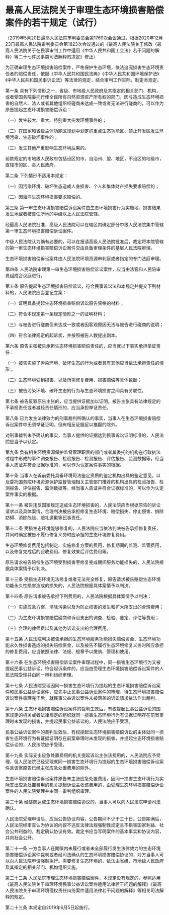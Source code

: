 # 最高人民法院关于审理生态环境损害赔偿案件的若干规定（试行）

（2019年5月20日最高人民法院审判委员会第1769次会议通过，根据2020年12月23日最高人民法院审判委员会第1823次会议通过的《最高人民法院关于修改〈最高人民法院关于在民事审判工作中适用《中华人民共和国工会法》若干问题的解释〉等二十七件民事类司法解释的决定》修正）

为正确审理生态环境损害赔偿案件，严格保护生态环境，依法追究损害生态环境责任者的赔偿责任，依据《中华人民共和国民法典》《中华人民共和国环境保护法》《中华人民共和国民事诉讼法》等法律的规定，结合审判工作实际，制定本规定。

第一条 具有下列情形之一，省级、市地级人民政府及其指定的相关部门、机构，或者受国务院委托行使全民所有自然资源资产所有权的部门，因与造成生态环境损害的自然人、法人或者其他组织经磋商未达成一致或者无法进行磋商的，可以作为原告提起生态环境损害赔偿诉讼：

（一）发生较大、重大、特别重大突发环境事件的；

（二）在国家和省级主体功能区规划中划定的重点生态功能区、禁止开发区发生环境污染、生态破坏事件的；

（三）发生其他严重影响生态环境后果的。

前款规定的市地级人民政府包括设区的市，自治州、盟、地区，不设区的地级市，直辖市的区、县人民政府。

第二条 下列情形不适用本规定：

（一）因污染环境、破坏生态造成人身损害、个人和集体财产损失要求赔偿的；

（二）因海洋生态环境损害要求赔偿的。

第三条 第一审生态环境损害赔偿诉讼案件由生态环境损害行为实施地、损害结果发生地或者被告住所地的中级以上人民法院管辖。

经最高人民法院批准，高级人民法院可以在辖区内确定部分中级人民法院集中管辖第一审生态环境损害赔偿诉讼案件。

中级人民法院认为确有必要的，可以在报请高级人民法院批准后，裁定将本院管辖的第一审生态环境损害赔偿诉讼案件交由具备审理条件的基层人民法院审理。

生态环境损害赔偿诉讼案件由人民法院环境资源审判庭或者指定的专门法庭审理。

第四条 人民法院审理第一审生态环境损害赔偿诉讼案件，应当由法官和人民陪审员组成合议庭进行。

第五条 原告提起生态环境损害赔偿诉讼，符合民事诉讼法和本规定并提交下列材料的，人民法院应当登记立案：

（一）证明具备提起生态环境损害赔偿诉讼原告资格的材料；

（二）符合本规定第一条规定情形之一的证明材料；

（三）与被告进行磋商但未达成一致或者因客观原因无法与被告进行磋商的说明；

（四）符合法律规定的起诉状，并按照被告人数提出副本。

第六条 原告主张被告承担生态环境损害赔偿责任的，应当就以下事实承担举证责任：

（一）被告实施了污染环境、破坏生态的行为或者具有其他应当依法承担责任的情形；

（二）生态环境受到损害，以及所需修复费用、损害赔偿等具体数额；

（三）被告污染环境、破坏生态的行为与生态环境损害之间具有关联性。

第七条 被告反驳原告主张的，应当提供证据加以证明。被告主张具有法律规定的不承担责任或者减轻责任情形的，应当承担举证责任。

第八条 已为发生法律效力的刑事裁判所确认的事实，当事人在生态环境损害赔偿诉讼案件中无须举证证明，但有相反证据足以推翻的除外。

对刑事裁判未予确认的事实，当事人提供的证据达到民事诉讼证明标准的，人民法院应当予以认定。

第九条 负有相关环境资源保护监督管理职责的部门或者其委托的机构在行政执法过程中形成的事件调查报告、检验报告、检测报告、评估报告、监测数据等，经当事人质证并符合证据标准的，可以作为认定案件事实的根据。

第十条 当事人在诉前委托具备环境司法鉴定资质的鉴定机构出具的鉴定意见，以及委托国务院环境资源保护监督管理相关主管部门推荐的机构出具的检验报告、检测报告、评估报告、监测数据等，经当事人质证并符合证据标准的，可以作为认定案件事实的根据。

第十一条 被告违反国家规定造成生态环境损害的，人民法院应当根据原告的诉讼请求以及具体案情，合理判决被告承担修复生态环境、赔偿损失、停止侵害、排除妨碍、消除危险、赔礼道歉等民事责任。

第十二条 受损生态环境能够修复的，人民法院应当依法判决被告承担修复责任，并同时确定被告不履行修复义务时应承担的生态环境修复费用。

生态环境修复费用包括制定、实施修复方案的费用，修复期间的监测、监管费用，以及修复完成后的验收费用、修复效果后评估费用等。

原告请求被告赔偿生态环境受到损害至修复完成期间服务功能损失的，人民法院根据具体案情予以判决。

第十三条 受损生态环境无法修复或者无法完全修复，原告请求被告赔偿生态环境功能永久性损害造成的损失的，人民法院根据具体案情予以判决。

第十四条 原告请求被告承担下列费用的，人民法院根据具体案情予以判决：

（一）实施应急方案、清除污染以及为防止损害的发生和扩大所支出的合理费用；

（二）为生态环境损害赔偿磋商和诉讼支出的调查、检验、鉴定、评估等费用；

（三）合理的律师费以及其他为诉讼支出的合理费用。

第十五条 人民法院判决被告承担的生态环境服务功能损失赔偿资金、生态环境功能永久性损害造成的损失赔偿资金，以及被告不履行生态环境修复义务时所应承担的修复费用，应当依照法律、法规、规章予以缴纳、管理和使用。

第十六条 在生态环境损害赔偿诉讼案件审理过程中，同一损害生态环境行为又被提起民事公益诉讼，符合起诉条件的，应当由受理生态环境损害赔偿诉讼案件的人民法院受理并由同一审判组织审理。

第十七条 人民法院受理因同一损害生态环境行为提起的生态环境损害赔偿诉讼案件和民事公益诉讼案件，应先中止民事公益诉讼案件的审理，待生态环境损害赔偿诉讼案件审理完毕后，就民事公益诉讼案件未被涵盖的诉讼请求依法作出裁判。

第十八条 生态环境损害赔偿诉讼案件的裁判生效后，有权提起民事公益诉讼的国家规定的机关或者法律规定的组织就同一损害生态环境行为有证据证明存在前案审理时未发现的损害，并提起民事公益诉讼的，人民法院应予受理。

民事公益诉讼案件的裁判生效后，有权提起生态环境损害赔偿诉讼的主体就同一损害生态环境行为有证据证明存在前案审理时未发现的损害，并提起生态环境损害赔偿诉讼的，人民法院应予受理。

第十九条 实际支出应急处置费用的机关提起诉讼主张该费用的，人民法院应予受理，但人民法院已经受理就同一损害生态环境行为提起的生态环境损害赔偿诉讼案件且该案原告已经主张应急处置费用的除外。

生态环境损害赔偿诉讼案件原告未主张应急处置费用，因同一损害生态环境行为实际支出应急处置费用的机关提起诉讼主张该费用的，由受理生态环境损害赔偿诉讼案件的人民法院受理并由同一审判组织审理。

第二十条 经磋商达成生态环境损害赔偿协议的，当事人可以向人民法院申请司法确认。

人民法院受理申请后，应当公告协议内容，公告期间不少于三十日。公告期满后，人民法院经审查认为协议的内容不违反法律法规强制性规定且不损害国家利益、社会公共利益的，裁定确认协议有效。裁定书应当写明案件的基本事实和协议内容，并向社会公开。

第二十一条 一方当事人在期限内未履行或者未全部履行发生法律效力的生态环境损害赔偿诉讼案件裁判或者经司法确认的生态环境损害赔偿协议的，对方当事人可以向人民法院申请强制执行。需要修复生态环境的，依法由省级、市地级人民政府及其指定的相关部门、机构组织实施。

第二十二条 人民法院审理生态环境损害赔偿案件，本规定没有规定的，参照适用《最高人民法院关于审理环境民事公益诉讼案件适用法律若干问题的解释》《最高人民法院关于审理环境侵权责任纠纷案件适用法律若干问题的解释》等相关司法解释的规定。

第二十三条 本规定自2019年6月5日起施行。
